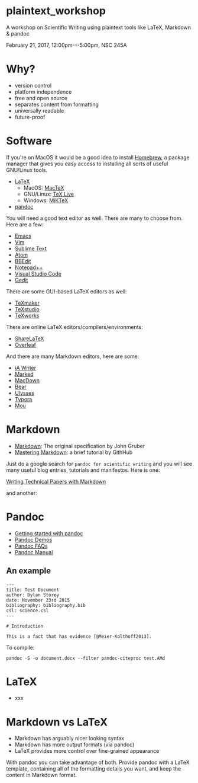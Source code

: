 # plaintext_workshop

A workshop on Scientific Writing using plaintext tools like LaTeX,
Markdown & pandoc

February 21, 2017, 12:00pm---5:00pm, NSC 245A

# Why?

- version control
- platform independence
- free and open source
- separates content from formatting
- universally readable
- future-proof

# Software

If you're on MacOS it would be a good idea to
install [Homebrew](http://brew.sh), a package manager that gives you
easy access to installing all sorts of useful GNU/Linux tools.

- [LaTeX](https://www.latex-project.org)
  - MacOS: [MacTeX](http://www.tug.org/mactex/)
  - GNU/Linux: [TeX Live](https://wiki.debian.org/Latex)
  - Windows: [MiKTeX](https://miktex.org)
- [pandoc](http://pandoc.org/installing.html)

You will need a good text editor as well. There are many to choose
from. Here are a few:

- [Emacs](https://www.gnu.org/software/emacs/)
- [Vim](http://www.vim.org/download.php)
- [Sublime Text](https://www.sublimetext.com)
- [Atom](https://atom.io)
- [BBEdit](http://www.barebones.com/products/bbedit/index.html)
- [Notepad++](https://notepad-plus-plus.org)
- [Visual Studio Code](https://code.visualstudio.com)
- [Gedit]()

There are some GUI-based LaTeX editors as well:

- [TeXmaker]()
- [TeXstudio]()
- [TeXworks]()

There are online LaTeX editors/compilers/environments:

- [ShareLaTeX]()
- [Overleaf]()

And there are many Markdown editors, here are some:

- [iA Writer]()
- [Marked]()
- [MacDown]()
- [Bear]()
- [Ulysses]()
- [Typora]()
- [Mou](http://25.io/mou/)

# Markdown

- [Markdown](http://daringfireball.net/projects/markdown/): The
  original specification by John Gruber
- [Mastering Markdown](https://guides.github.com/features/mastering-markdown/):
  a brief tutorial by GithHub
  
Just do a google search for `pandoc for scientific writing` and you
will see many useful blog entries, tutorials and manifestos. Here is
one:

  [Writing Technical Papers with Markdown](http://blog.kdheepak.com/writing-papers-with-markdown.html)

and another:

  

# Pandoc

- [Getting started with pandoc](http://pandoc.org/getting-started.html)
- [Pandoc Demos](http://pandoc.org/demos.html)
- [Pandoc FAQs](http://pandoc.org/faqs.html)
- [Pandoc Manual](http://pandoc.org/MANUAL.html)

## An example

	---
	title: Test Document
	author: Dylan Storey 
	date: November 23rd 2015
	bibliography: bibliography.bib
	csl: science.csl
	---

	# Introduction

	This is a fact that has evidence [@Meier-Kolthoff2013].

To compile:

	pandoc -S -o document.docx --filter pandoc-citeproc test.AMd

# LaTeX

- xxx


# Markdown vs LaTeX

- Markdown has arguably nicer looking syntax
- Markdown has more output formats (via pandoc)
- LaTeX provides more control over fine-grained appearance

With pandoc you can take advantage of both. Provide pandoc with a
LaTeX template, containing all of the formatting details you want, and
keep the content in Markdown format.


